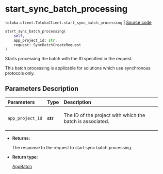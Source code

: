 # start_sync_batch_processing
`toloka.client.TolokaClient.start_sync_batch_processing` | [Source code](https://github.com/Toloka/toloka-kit/blob/v1.2.2/src/client/__init__.py#L4427)

```python
start_sync_batch_processing(
    self,
    app_project_id: str,
    request: SyncBatchCreateRequest
)
```

Starts processing the batch with the ID specified in the request.


This batch processing is applicable for solutions which use synchronous protocols only.

## Parameters Description

| Parameters | Type | Description |
| :----------| :----| :-----------|
`app_project_id`|**str**|<p>The ID of the project with which the batch is associated.</p>

* **Returns:**

  The response to the request to start sync batch processing.

* **Return type:**

  [AppBatch](toloka.client.app.AppBatch.md)
